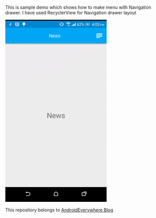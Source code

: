 This is sample demo which shows how to make menu with Navigation drawer.
I have used RecyclerView for Navigation drawer layout

![NavigationDrawerWithRecyclerView](navigation_drawer_recyclerview.gif)


This repository belongs to <a href="https://androideverywhere.000webhostapp.com/">AndroidEverywhere Blog</a>
